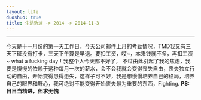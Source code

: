 ```yaml
---
layout: life
duoshuo: true
title: 生活轨迹 -> 2014 -> 2014-11-3
---
```


******

  今天是十一月份的第一天工作日，今天公司邮件上月的考勤情况，TMD我又有三天下班没有打卡，三天下午算是早退。要扣工资，哎~，本来钱就不多，再扣工资~ what a fucking day！我整个人今天都不好了，
  不过由此引起了我的焦虑，我要是慢慢的依赖于这种每月一次的薪水，会不会我就会变得丧失自由，丧失独立行动的自由，开始变得患得患失，这样子可不好，我是想慢慢培养自己的格局，培养自己的眼界和野心，我可绝对不能变得开始丧失最为重要的东西，Fighting.
  **PS:日日当精进，但求无愧**
  

